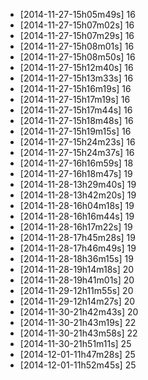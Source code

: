 + [2014-11-27-15h05m49s] 16
+ [2014-11-27-15h07m02s] 16
+ [2014-11-27-15h07m29s] 16
+ [2014-11-27-15h08m01s] 16
+ [2014-11-27-15h08m50s] 16
+ [2014-11-27-15h12m40s] 16
+ [2014-11-27-15h13m33s] 16
+ [2014-11-27-15h16m19s] 16
+ [2014-11-27-15h17m19s] 16
+ [2014-11-27-15h17m44s] 16
+ [2014-11-27-15h18m48s] 16
+ [2014-11-27-15h19m15s] 16
+ [2014-11-27-15h24m23s] 16
+ [2014-11-27-15h24m37s] 16
+ [2014-11-27-16h16m59s] 18
+ [2014-11-27-16h18m47s] 19
+ [2014-11-28-13h29m40s] 19
+ [2014-11-28-13h42m20s] 19
+ [2014-11-28-16h04m18s] 19
+ [2014-11-28-16h16m44s] 19
+ [2014-11-28-16h17m22s] 19
+ [2014-11-28-17h45m28s] 19
+ [2014-11-28-17h46m49s] 19
+ [2014-11-28-18h36m15s] 19
+ [2014-11-28-19h14m18s] 20
+ [2014-11-28-19h41m01s] 20
+ [2014-11-29-12h11m55s] 20
+ [2014-11-29-12h14m27s] 20
+ [2014-11-30-21h42m43s] 20
+ [2014-11-30-21h43m19s] 22
+ [2014-11-30-21h43m58s] 22
+ [2014-11-30-21h51m11s] 25
+ [2014-12-01-11h47m28s] 25
+ [2014-12-01-11h52m45s] 25

